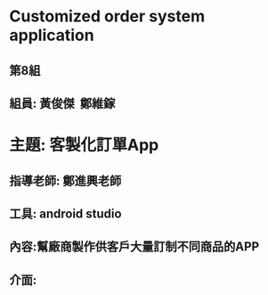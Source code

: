 # Customized order system application
## 第8組
## 組員: 黃俊傑  鄭維鎵
# 主題: 客製化訂單App
## 指導老師: 鄭進興老師
## 工具: android studio
## 內容:幫廠商製作供客戶大量訂制不同商品的APP
## 介面:
